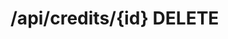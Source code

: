 #  /api/credits/{id} DELETE

<api-endpoint openapi-path="../../specifications/swagger.json" method="DELETE" endpoint="/api/credits/{id}"/>